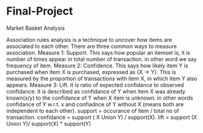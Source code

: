 # Final-Project
Market Basket Analysis

Association rules analysis is a technique to uncover how items are associated to each other. There are three common ways to measure association.
Measure 1: Support. This says how popular an itemset is, it is number of times appear in total number of transaction. in other word we say frequency of item.
Measure 2: Confidence. This says how likely item Y is purchased when item X is purchased, expressed as {X -> Y}. This is measured by the proportion of transactions with item X, in which item Y also appears.
Measure 3: Lift. it is ratio of expected confidance to observed confidance. it is described as confidance of Y when item X was already known(x/y) to the confidance of Y when X item is unknown. in other words confidance of Y w.r.t. x and confiadnce of Y without X (means both are independent to each other).
support = occurance of item / total no of transaction.
confidance = support ( X Union Y) / support(X).
lift = support (X Union Y)/ support(X) * support(Y) 
